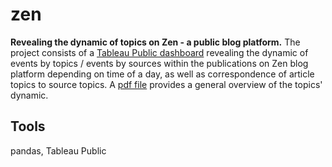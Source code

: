 # zen
**Revealing the dynamic of topics on Zen - a public blog platform.**
The project consists of a [Tableau Public dashboard](https://public.tableau.com/views/praktikum_tableau_project/sheet4?:language=en-US&:display_count=n&:origin=viz_share_link) revealing the dynamic of events by topics / events by sources within the publications on Zen blog platform depending on time of a day, as well as correspondence of article topics to source topics.
A [pdf file](https://github.com/AnnaSerikova/practikum_projects/blob/main/zen/zen_presentation.pdf) provides a general overview of the topics' dynamic.
## Tools
pandas, Tableau Public